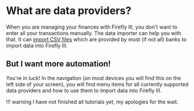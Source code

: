 # What are data providers?

When you are managing your finances with Firefly III, you don't want to enter all your transactions manually. The data importer can help you with that. It can [import CSV files](csv.md) which are provided by most (if not all) banks to import data into Firefly III.

## But I want more automation!

You're in luck! In the navigation (on most devices you will find this on the left side of your screen), you will find menu items for all currently supported data providers and how to use them to import data into Firefly III.

!!! warning
    I have not finished all tutorials yet, my apologies for the wait.